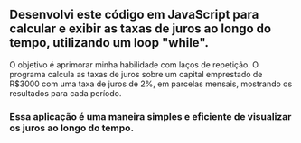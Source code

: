 ## Desenvolvi este código em JavaScript para calcular e exibir as taxas de juros ao longo do tempo, utilizando um loop "while". 

O objetivo é aprimorar minha habilidade com laços de repetição. O programa calcula as taxas de juros sobre um capital emprestado de R$3000 com uma taxa de juros de 2%, em parcelas mensais, mostrando os resultados para cada período. 

### Essa aplicação é uma maneira simples e eficiente de visualizar os juros ao longo do tempo.